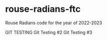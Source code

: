 # rouse-radians-ftc
Rouse Radians code for the year of 2022-2023

GIT TESTING
Git Testing #2
Git Testing #3
